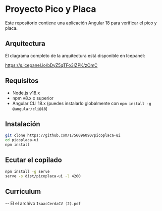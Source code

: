 # Proyecto Pico y Placa

Este repositorio contiene una aplicación Angular 18 para verificar el pico y placa.

## Arquitectura

El diagrama completo de la arquitectura está disponible en Icepanel:

https://s.icepanel.io/bDyZ5qTFo3IZPK/zOmC

## Requisitos

- Node.js v18.x
- npm v8.x o superior
- Angular CLI 18.x (puedes instalarlo globalmente con `npm install -g @angular/cli@18`)

## Instalación

```bash
git clone https://github.com/1756096090/picoplaca-ui
cd picoplaca-ui
npm install
```

## Ecutar el copilado 

```bash
npm install -g serve
serve -s dist/picoplaca-ui -l 4200
```
## Curriculum 
  
-- El el archivo `IsaacCerdaCV (2).pdf`


